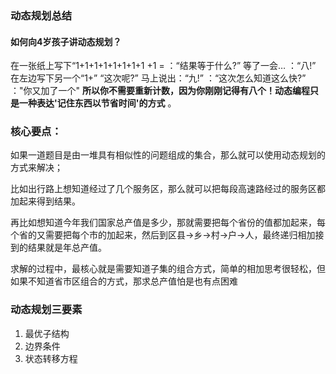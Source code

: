 ### 动态规划总结

#### 如何向4岁孩子讲动态规划？

在一张纸上写下“1+1+1+1+1+1+1+1 +1 =
：“结果等于什么?”
等了一会…
：“八!”
在左边写下另一个“1+”
“这次呢?”
马上说出：“九!”
：“这次怎么知道这么快?”
："你又加了一个"
**所以你不需要重新计数，因为你刚刚记得有八个！动态编程只是一种表达'记住东西以节省时间'的方式** 。

### 核心要点：

如果一道题目是由一堆具有相似性的问题组成的集合，那么就可以使用动态规划的方式来解决；

比如出行路上想知道经过了几个服务区，那么就可以把每段高速路经过的服务区都加起来得到结果。

再比如想知道今年我们国家总产值是多少，那就需要把每个省份的值都加起来，每个省的又需要把每个市的加起来，然后到区县->乡->村->户->人，最终递归相加接到的结果就是年总产值。

求解的过程中，最核心就是需要知道子集的组合方式，简单的相加思考很轻松，但如果不知道省市区组合的方式，那求总产值怕是也有点困难

### 动态规划三要素

1. 最优子结构
2. 边界条件
3. 状态转移方程

